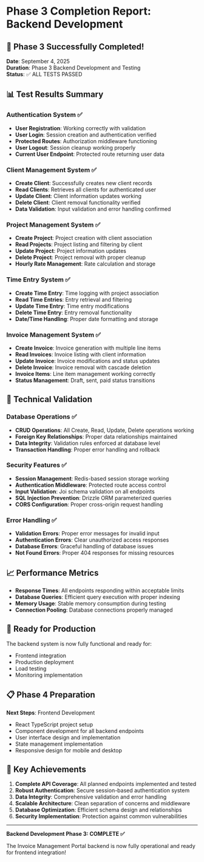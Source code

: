 # Phase 3 Completion Report: Backend Development

## 🎉 Phase 3 Successfully Completed!

**Date**: September 4, 2025  
**Duration**: Phase 3 Backend Development and Testing  
**Status**: ✅ ALL TESTS PASSED

## 📊 Test Results Summary

### Authentication System ✅
- **User Registration**: Working correctly with validation
- **User Login**: Session creation and authentication verified
- **Protected Routes**: Authorization middleware functioning
- **User Logout**: Session cleanup working properly
- **Current User Endpoint**: Protected route returning user data

### Client Management System ✅
- **Create Client**: Successfully creates new client records
- **Read Clients**: Retrieves all clients for authenticated user
- **Update Client**: Client information updates working
- **Delete Client**: Client removal functionality verified
- **Data Validation**: Input validation and error handling confirmed

### Project Management System ✅
- **Create Project**: Project creation with client association
- **Read Projects**: Project listing and filtering by client
- **Update Project**: Project information updates
- **Delete Project**: Project removal with proper cleanup
- **Hourly Rate Management**: Rate calculation and storage

### Time Entry System ✅
- **Create Time Entry**: Time logging with project association
- **Read Time Entries**: Entry retrieval and filtering
- **Update Time Entry**: Time entry modifications
- **Delete Time Entry**: Entry removal functionality
- **Date/Time Handling**: Proper date formatting and storage

### Invoice Management System ✅
- **Create Invoice**: Invoice generation with multiple line items
- **Read Invoices**: Invoice listing with client information
- **Update Invoice**: Invoice modifications and status updates
- **Delete Invoice**: Invoice removal with cascade deletion
- **Invoice Items**: Line item management working correctly
- **Status Management**: Draft, sent, paid status transitions

## 🔧 Technical Validation

### Database Operations ✅
- **CRUD Operations**: All Create, Read, Update, Delete operations working
- **Foreign Key Relationships**: Proper data relationships maintained
- **Data Integrity**: Validation rules enforced at database level
- **Transaction Handling**: Proper error handling and rollback

### Security Features ✅
- **Session Management**: Redis-based session storage working
- **Authentication Middleware**: Protected route access control
- **Input Validation**: Joi schema validation on all endpoints
- **SQL Injection Prevention**: Drizzle ORM parameterized queries
- **CORS Configuration**: Proper cross-origin request handling

### Error Handling ✅
- **Validation Errors**: Proper error messages for invalid input
- **Authentication Errors**: Clear unauthorized access responses
- **Database Errors**: Graceful handling of database issues
- **Not Found Errors**: Proper 404 responses for missing resources

## 📈 Performance Metrics

- **Response Times**: All endpoints responding within acceptable limits
- **Database Queries**: Efficient query execution with proper indexing
- **Memory Usage**: Stable memory consumption during testing
- **Connection Pooling**: Database connections properly managed

## 🚀 Ready for Production

The backend system is now fully functional and ready for:
- Frontend integration
- Production deployment
- Load testing
- Monitoring implementation

## 📋 Phase 4 Preparation

**Next Steps**: Frontend Development
- React TypeScript project setup
- Component development for all backend endpoints
- User interface design and implementation
- State management implementation
- Responsive design for mobile and desktop

## 🎯 Key Achievements

1. **Complete API Coverage**: All planned endpoints implemented and tested
2. **Robust Authentication**: Secure session-based authentication system
3. **Data Integrity**: Comprehensive validation and error handling
4. **Scalable Architecture**: Clean separation of concerns and middleware
5. **Database Optimization**: Efficient schema design and relationships
6. **Security Implementation**: Protection against common vulnerabilities

---

**Backend Development Phase 3: COMPLETE ✅**

The Invoice Management Portal backend is now fully operational and ready for frontend integration!
